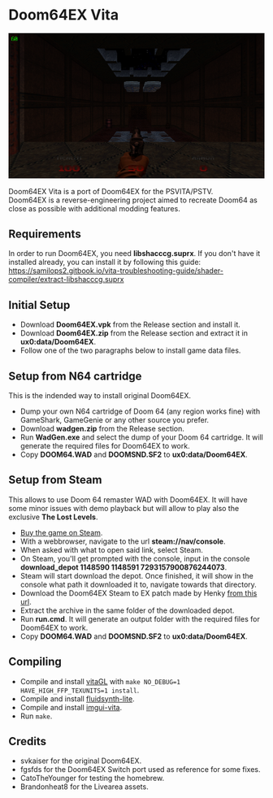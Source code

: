 # Doom64EX Vita
<p align="center"><img src="./shot.png"></p>
Doom64EX Vita is a port of Doom64EX for the PSVITA/PSTV.<br>
Doom64EX is a reverse-engineering project aimed to recreate Doom64 as close as possible with additional modding features.

## Requirements
In order to run Doom64EX, you need <b>libshacccg.suprx</b>. If you don't have it installed already, you can install it by following this guide: https://samilops2.gitbook.io/vita-troubleshooting-guide/shader-compiler/extract-libshacccg.suprx

## Initial Setup
- Download <b>Doom64EX.vpk</b> from the Release section and install it.
- Download <b>Doom64EX.zip</b> from the Release section and extract it in <b>ux0:data/Doom64EX</b>.
- Follow one of the two paragraphs below to install game data files.

## Setup from N64 cartridge
This is the indended way to install original Doom64EX.
- Dump your own N64 cartridge of Doom 64 (any region works fine) with GameShark, GameGenie or any other source you prefer.
- Download <b>wadgen.zip</b> from the Release section.
- Run <b>WadGen.exe</b> and select the dump of your Doom 64 cartridge. It will generate the required files for Doom64EX to work.
- Copy <b>DOOM64.WAD</b> and <b>DOOMSND.SF2</b> to <b>ux0:data/Doom64EX</b>.

## Setup from Steam
This allows to use Doom 64 remaster WAD with Doom64EX. It will have some minor issues with demo playback but will allow to play also the exclusive <b>The Lost Levels</b>.
- [Buy the game on Steam](https://store.steampowered.com/app/1148590/DOOM_64/).
- With a webbrowser, navigate to the url <b>steam://nav/console</b>.
- When asked with what to open said link, select Steam.
- On Steam, you'll get prompted with the console, input in the console <b>download_depot 1148590 1148591 7293157900876244073</b>.
- Steam will start download the depot. Once finished, it will show in the console what path it downloaded it to, navigate towards that directory.
- Download the Doom64EX Steam to EX patch made by Henky [from this url](http://henk.tech/doom64).
- Extract the archive in the same folder of the downloaded depot.
- Run <b>run.cmd</b>. It will generate an output folder with the required files for Doom64EX to work.
- Copy <b>DOOM64.WAD</b> and <b>DOOMSND.SF2</b> to <b>ux0:data/Doom64EX</b>.

## Compiling
- Compile and install [vitaGL](https://github.com/Rinnegatamante/vitaGL) with `make NO_DEBUG=1 HAVE_HIGH_FFP_TEXUNITS=1 install`.
- Compile and install [fluidsynth-lite](https://github.com/fgsfdsfgs/fluidsynth-lite).
- Compile and install [imgui-vita](https://github.com/Rinnegatamante/imgui-vita).
- Run `make`.

## Credits
- svkaiser for the original Doom64EX.
- fgsfds for the Doom64EX Switch port used as reference for some fixes.
- CatoTheYounger for testing the homebrew.
- Brandonheat8 for the Livearea assets.
